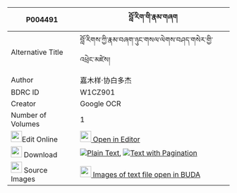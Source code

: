 |P004491|བློ་རིག་གི་རྣམ་གཞག 
| --- | --- 
|Alternative Title |བློ་རིགས་ཀྱི་རྣམ་བཞག་ཉུང་གསལ་ལེགས་བཤད་གསེར་གྱི་འཕྲེང་མཛེས།
|Author| 嘉木样·协白多杰
|BDRC ID | W1CZ901
|Creator | Google OCR
|Number of Volumes| 1
|<img width="25" src="https://img.icons8.com/color/25/000000/edit-property.png">Edit Online| [<img width="25" src="https://avatars.githubusercontent.com/u/45091458?s=200&v=4"> Open in Editor](http://editor.openpecha.org/P004491)
|<img width="25" src="https://img.icons8.com/fluent/48/000000/download-2.png"/>  Download | [![](https://img.icons8.com/color/20/000000/txt.png)Plain Text](https://github.com/Openpecha/P004491/releases/download/v1/lorik_gi_namshyak_plain_P004491.zip), [![](https://img.icons8.com/color/20/000000/txt.png)Text with Pagination](https://github.com/Openpecha/P004491/releases/download/v1/lorik_gi_namshyak_pages_P004491.zip)
|<img width="25" src="https://img.icons8.com/plasticine/100/000000/pictures-folder.png"/>  Source Images | [<img width="25" src="https://library.bdrc.io/icons/BUDA-small.svg"> Images of text file open in BUDA](https://library.bdrc.io/show/bdr:W1CZ901)